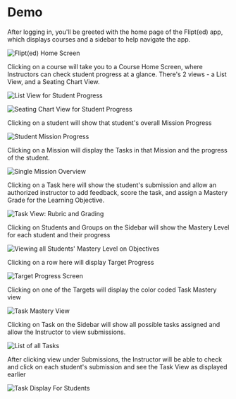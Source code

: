 # Demo

After logging in, you'll be greeted with the home page of the Flipt\(ed\) app, which displays courses and a sidebar to help navigate the app.

![Flipt\(ed\) Home Screen](.gitbook/assets/image.png)

Clicking on a course will take you to a Course Home Screen, where Instructors can check student progress at a glance. There's 2 views - a List View, and a Seating Chart View.

 

![List View for Student Progress](.gitbook/assets/image%20%289%29.png)

![Seating Chart View for Student Progress](.gitbook/assets/image%20%284%29.png)

Clicking on a student will show that student's overall Mission Progress

![Student Mission Progress](.gitbook/assets/image%20%282%29.png)

Clicking on a Mission will display the Tasks in that Mission and the progress of the student.

![Single Mission Overview](.gitbook/assets/image%20%285%29.png)

Clicking on a Task here will show the student's submission and allow an authorized instructor to add feedback, score the task, and assign a Mastery Grade for the Learning Objective.

![Task View: Rubric and Grading](.gitbook/assets/image%20%2811%29.png)

Clicking on Students and Groups on the Sidebar will show the Mastery Level for each student and their progress

![Viewing all Students&apos; Mastery Level on Objectives](.gitbook/assets/image%20%287%29.png)

Clicking on a row here will display Target Progress

![Target Progress Screen](.gitbook/assets/image%20%286%29.png)



Clicking on one of the Targets will display the color coded Task Mastery view

![Task Mastery View](.gitbook/assets/image%20%288%29.png)



Clicking on Task on the Sidebar will show all possible tasks assigned and allow the Instructor to view submissions.

![List of all Tasks](.gitbook/assets/image%20%283%29.png)

After clicking view under Submissions, the Instructor will be able to check and click on each student's submission and see the Task View as displayed earlier

![Task Display For Students](.gitbook/assets/image%20%2810%29.png)





